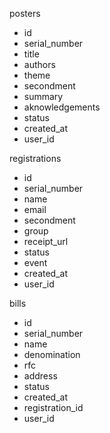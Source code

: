 posters
- id
- serial_number
- title
- authors
- theme
- secondment
- summary
- aknowledgements
- status
- created_at
- user_id

registrations
- id
- serial_number
- name
- email
- secondment
- group
- receipt_url
- status
- event
- created_at
- user_id

bills
- id
- serial_number
- name
- denomination
- rfc
- address
- status
- created_at
- registration_id
- user_id